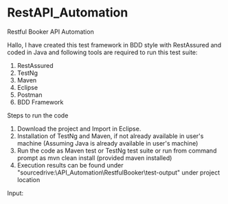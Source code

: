 # RestAPI_Automation

Restful Booker API Automation

Hallo, I have created this test framework in BDD style with RestAssured and coded in Java and following tools are required to run this test suite:

1. RestAssured
2. TestNg
3. Maven
4. Eclipse
5. Postman
6. BDD Framework

Steps to run the code
1. Download the project and Import in Eclipse.
2. Installation of TestNg and Maven, if not already available in user's machine (Assuming Java is already available in user's machine)
3. Run the code as Maven test or TestNg test suite or run from command prompt as mvn clean install (provided maven installed)
4. Execution results can be found under "sourcedrive:\API_Automation\RestfulBooker\test-output" under project location

Input:






